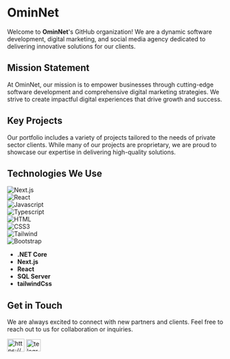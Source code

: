 # OminNet

Welcome to **OminNet**'s GitHub organization! We are a dynamic software development, digital marketing, and social media agency dedicated to delivering innovative solutions for our clients.

## Mission Statement

At OminNet, our mission is to empower businesses through cutting-edge software development and comprehensive digital marketing strategies. We strive to create impactful digital experiences that drive growth and success.

## Key Projects

Our portfolio includes a variety of projects tailored to the needs of private sector clients. While many of our projects are proprietary, we are proud to showcase our expertise in delivering high-quality solutions.

## Technologies We Use
![Next.js](https://img.shields.io/badge/next.js-000000?style=for-the-badge&logo=nextdotjs&logoColor=white)<br/>
![React](https://img.shields.io/badge/-React-61DBFB?style=for-the-badge&labelColor=black&logo=react&logoColor=61DBFB) <br/>
![Javascript](https://img.shields.io/badge/Javascript-F0DB4F?style=for-the-badge&labelColor=black&logo=javascript&logoColor=F0DB4F) <br/>
![Typescript](https://img.shields.io/badge/Typescript-007acc?style=for-the-badge&labelColor=black&logo=typescript&logoColor=007acc) <br/>
![HTML](https://img.shields.io/badge/HTML5-E34F26?style=for-the-badge&logo=html5&logoColor=white)<br/>
![CSS3](https://img.shields.io/badge/CSS3-1572B6?style=for-the-badge&logo=css3&logoColor=white)<br/>
![Tailwind](https://img.shields.io/badge/Tailwind_CSS-092749?style=for-the-badge&logo=tailwindcss&logoColor=06B6D4&labelColor=000000)<br/>
![Bootstrap](https://img.shields.io/badge/Bootstrap-563D7C?style=for-the-badge&logo=bootstrap&logoColor=white)<br/>

- **.NET Core**
- **Next.js**
- **React**
- **SQL Server**
- **tailwindCss**



## Get in Touch
We are always excited to connect with new partners and clients. Feel free to reach out to us for collaboration or inquiries.
<p align="left">
<a href="https://www.linkedin.com/company/ominnet/" target="blank"><img align="center" src="https://raw.githubusercontent.com/rahuldkjain/github-profile-readme-generator/master/src/images/icons/Social/linked-in-alt.svg" alt="https://www.linkedin.com/company/ominnet/" height="30" width="40" /></a>
<a href="https://t.me/OminNet_Management" target="blank"><img align="center" src="https://upload.wikimedia.org/wikipedia/commons/8/83/Telegram_2019_Logo.svg" alt="telegram" width="34" height="28"/></a>




